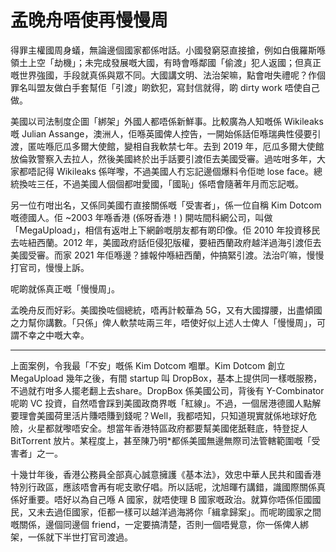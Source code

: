 # 孟晚舟唔使再慢慢周

得罪主權國周身蟻，無論邊個國家都係咁話。小國發窮惡直接搶，例如白俄羅斯喺領土上空「劫機」；未完成發展嘅大國，有時會喺鄰國「偷渡」犯人返國；但真正嘅世界強國，手段就真係與眾不同。大國講文明、法治架嘛，點會咁失禮呢？作個罪名叫盟友做白手套幫佢「引渡」啲欽犯，寫封信就得，啲 dirty work 唔使自己做。

美國以司法制度企圖「綁架」外國人都唔係新鮮事。比較廣為人知嘅係 Wikileaks 嘅 Julian Assange，澳洲人，佢喺英國俾人控告，一開始係話佢喺瑞典性侵要引渡，匿咗喺厄瓜多爾大使館，變相自我軟禁七年。去到 2019 年，厄瓜多爾大使館放倫敦警察入去拉人，然後美國終於出手話要引渡佢去美國受審。過咗咁多年，大家都唔記得 Wikileaks 係咩嚟，不過美國人冇忘記邊個爆料令佢哋 lose face。總統換咗三任，不過美國人個個都咁愛國，「國恥」係唔會隨著年月而忘記嘅。

另一位冇咁出名，又係同美國冇直接關係嘅「受害者」，係一位自稱 Kim Dotcom 嘅德國人。佢 ~2003 年喺香港 (係呀香港！) 開咗間科網公司，叫做「MegaUpload」，相信有返咁上下網齡嘅朋友都有啲印像。佢 2010 年投資移民去咗紐西蘭。2012 年，美國政府話佢侵犯版權，要紐西蘭政府越洋過海引渡佢去美國受審。而家 2021 年佢喺邊？據報仲喺紐西蘭，仲搞緊引渡。法治吖嘛，慢慢打官司，慢慢上訴。

呢啲就係真正嘅「慢慢周」。

孟晚舟反而好彩。美國換咗個總統，唔再計較華為 5G，又有大國撐腰，出盡傾國之力幫你講數。「只係」俾人軟禁咗兩三年，唔使好似上述人士俾人「慢慢周」，可謂不幸之中嘅大幸。

----

上面案例，令我最「不安」嘅係 Kim Dotcom 嗰單。Kim Dotcom 創立 MegaUpload 幾年之後，有間 startup 叫 DropBox，基本上提供同一樣嘅服務，不過就冇咁多人擺老翻上去share。DropBox 係美國公司，背後有 Y-Combinator 呢啲 VC 投資，自然唔會踩到美國政商界嘅「紅線」。不過，一個居港德國人點解要理會美國荷里活片賺唔賺到錢呢？Well，我都唔知，只知道現實就係地球好危險，火星都就嚟唔安全。想當年香港特區政府都要幫美國佬舐鞋底，特登捉人 BitTorrent 放片。某程度上，甚至陳乃明*都係美國無邊無際司法管轄範圍嘅「受害者」之一。

十幾廿年後，香港公務員全部真心誠意擁護《基本法》，效忠中華人民共和國香港特別行政區，應該唔會再有呢支歌仔唱。所以話呢，沈旭暉冇講錯，識國際關係真係好重要。唔好以為自己喺 A 國家，就唔使理 B 國家嘅政治。就算你唔係佢國國民，又未去過佢國家，佢都一樣可以越洋過海將你「緝拿歸案」。而呢啲國家之間嘅關係，邊個同邊個 friend，一定要搞清楚，否則一個唔覺意，你一係俾人綁架，一係就下半世打官司渡過。

